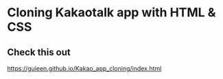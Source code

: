 # Cloning Kakaotalk app with HTML & CSS

## Check this out
https://guieen.github.io/Kakao_app_cloning/index.html